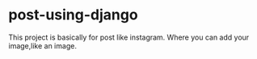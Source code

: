 # post-using-django
This project is basically for post like instagram.
Where you can add your image,like an image.
